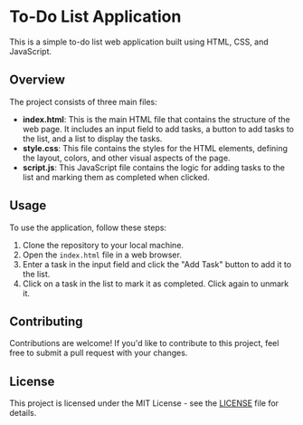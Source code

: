 # To-Do List Application

This is a simple to-do list web application built using HTML, CSS, and JavaScript.

## Overview

The project consists of three main files:

- **index.html**: This is the main HTML file that contains the structure of the web page. It includes an input field to add tasks, a button to add tasks to the list, and a list to display the tasks.
- **style.css**: This file contains the styles for the HTML elements, defining the layout, colors, and other visual aspects of the page.
- **script.js**: This JavaScript file contains the logic for adding tasks to the list and marking them as completed when clicked.

## Usage

To use the application, follow these steps:

1. Clone the repository to your local machine.
2. Open the `index.html` file in a web browser.
3. Enter a task in the input field and click the "Add Task" button to add it to the list.
4. Click on a task in the list to mark it as completed. Click again to unmark it.

## Contributing

Contributions are welcome! If you'd like to contribute to this project, feel free to submit a pull request with your changes.

## License

This project is licensed under the MIT License - see the [LICENSE](LICENSE) file for details.
